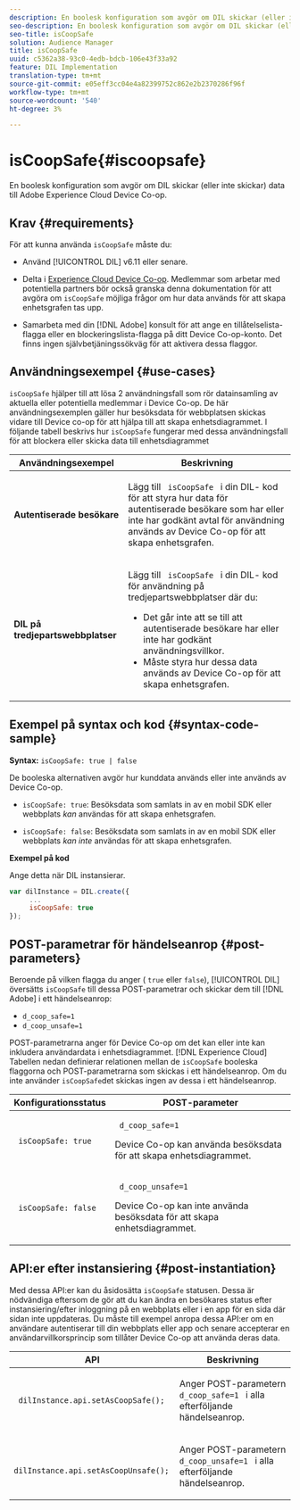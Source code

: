 ```yaml
---
description: En boolesk konfiguration som avgör om DIL skickar (eller inte skickar) data till Adobe Experience Cloud Device Co-op.
seo-description: En boolesk konfiguration som avgör om DIL skickar (eller inte skickar) data till Adobe Experience Cloud Device Co-op.
seo-title: isCoopSafe
solution: Audience Manager
title: isCoopSafe
uuid: c5362a38-93c0-4edb-bdcb-106e43f33a92
feature: DIL Implementation
translation-type: tm+mt
source-git-commit: e05eff3cc04e4a82399752c862e2b2370286f96f
workflow-type: tm+mt
source-wordcount: '540'
ht-degree: 3%

---
```



# isCoopSafe{#iscoopsafe}

En boolesk konfiguration som avgör om DIL skickar (eller inte skickar) data till Adobe Experience Cloud Device Co-op.

## Krav {#requirements}

För att kunna använda `isCoopSafe` måste du:

* Använd [!UICONTROL DIL] v6.11 eller senare.
* Delta i [Experience Cloud Device Co-op](https://docs.adobe.com/content/help/sv-SE/device-co-op/using/home.html). Medlemmar som arbetar med potentiella partners bör också granska denna dokumentation för att avgöra om `isCoopSafe` möjliga frågor om hur data används för att skapa enhetsgrafen tas upp.

* Samarbeta med din [!DNL Adobe] konsult för att ange en tillåtelselista-flagga eller en blockeringslista-flagga på ditt Device Co-op-konto. Det finns ingen självbetjäningssökväg för att aktivera dessa flaggor.

## Användningsexempel {#use-cases}

`isCoopSafe` hjälper till att lösa 2 användningsfall som rör datainsamling av aktuella eller potentiella medlemmar i Device Co-op. De här användningsexemplen gäller hur besöksdata för webbplatsen skickas vidare till Device co-op för att hjälpa till att skapa enhetsdiagrammet. I följande tabell beskrivs hur `isCoopSafe` fungerar med dessa användningsfall för att blockera eller skicka data till enhetsdiagrammet

<table id="table_A24C63D2A21F47EDBAC8FA5E7BE888D8"> 
 <thead> 
  <tr> 
   <th colname="col1" class="entry"> Användningsexempel </th> 
   <th colname="col2" class="entry"> Beskrivning </th> 
  </tr> 
 </thead>
 <tbody> 
  <tr> 
   <td colname="col1"> <p> <b>Autentiserade besökare</b> </p> </td> 
   <td colname="col2"> <p>Lägg till <code> isCoopSafe </code> i din <span class="wintitle"> DIL- </span> kod för att styra hur data för autentiserade besökare som har eller inte har godkänt avtal för användning används av Device Co-op för att skapa enhetsgrafen. </p> </td> 
  </tr> 
  <tr> 
   <td colname="col1"> <p> <b>DIL på tredjepartswebbplatser</b> </p> </td> 
   <td colname="col2"> <p>Lägg till <code> isCoopSafe </code> i din <span class="wintitle"> DIL- </span> kod för användning på tredjepartswebbplatser där du: </p> <p> 
     <ul id="ul_C27BB26510314834A2A7CD99D46DA4AC"> 
      <li id="li_4E6AE574F18646F09C0CF4553EEA1A9E">Det går inte att se till att autentiserade besökare har eller inte har godkänt användningsvillkor. </li> 
      <li id="li_26D0561BF32B4278B0A6B5082C17FED8">Måste styra hur dessa data används av Device Co-op för att skapa enhetsgrafen. </li> 
     </ul> </p> </td> 
  </tr> 
 </tbody> 
</table>

## Exempel på syntax och kod {#syntax-code-sample}

**Syntax:** `isCoopSafe: true | false`

De booleska alternativen avgör hur kunddata används eller inte används av Device Co-op.

* `isCoopSafe: true`: Besöksdata som samlats in av en mobil SDK eller webbplats *kan* användas för att skapa enhetsgrafen.

* `isCoopSafe: false`: Besöksdata som samlats in av en mobil SDK eller webbplats *kan inte* användas för att skapa enhetsgrafen.

**Exempel på kod**

Ange detta när DIL instansierar.

```js
var dilInstance = DIL.create({ 
     ... 
     isCoopSafe: true 
});
```

## POST-parametrar för händelseanrop {#post-parameters}

Beroende på vilken flagga du anger ( `true` eller `false`), [!UICONTROL DIL] översätts `isCoopSafe` till dessa POST-parametrar och skickar dem till [!DNL Adobe] i ett händelseanrop:

* `d_coop_safe=1`
* `d_coop_unsafe=1`

POST-parametrarna anger för Device Co-op om det kan eller inte kan inkludera användardata i enhetsdiagrammet. [!DNL Experience Cloud] Tabellen nedan definierar relationen mellan de `isCoopSafe` booleska flaggorna och POST-parametrarna som skickas i ett händelseanrop. Om du inte använder `isCoopSafe`det skickas ingen av dessa i ett händelseanrop.

<table id="table_0A544534CA904F4D9836A34B8C1EACBB"> 
 <thead> 
  <tr> 
   <th colname="col1" class="entry"> Konfigurationsstatus </th> 
   <th colname="col2" class="entry"> POST-parameter </th> 
  </tr> 
 </thead>
 <tbody> 
  <tr> 
   <td colname="col1"> <p> <code> isCoopSafe: true </code> </p> </td> 
   <td colname="col2"> <p> <code> d_coop_safe=1 </code> </p> <p>Device Co-op kan använda besöksdata för att skapa enhetsdiagrammet. </p> </td> 
  </tr> 
  <tr> 
   <td colname="col1"> <p> <code> isCoopSafe: false </code> </p> </td> 
   <td colname="col2"> <p> <code> d_coop_unsafe=1 </code> </p> <p>Device Co-op kan inte använda besöksdata för att skapa enhetsdiagrammet. </p> </td> 
  </tr> 
 </tbody> 
</table>

## API:er efter instansiering {#post-instantiation}

Med dessa API:er kan du åsidosätta `isCoopSafe` statusen. Dessa är nödvändiga eftersom de gör att du kan ändra en besökares status efter instansiering/efter inloggning på en webbplats eller i en app för en sida där sidan inte uppdateras. Du måste till exempel anropa dessa API:er om en användare autentiserar till din webbplats eller app och senare accepterar en användarvillkorsprincip som tillåter Device Co-op att använda deras data.

<table id="table_BAA96B1F82BE48C3A61A1AF1367BA45C"> 
 <thead> 
  <tr> 
   <th colname="col1" class="entry"> API </th> 
   <th colname="col2" class="entry"> Beskrivning </th> 
  </tr> 
 </thead>
 <tbody> 
  <tr> 
   <td colname="col1"> <p> <code> dilInstance.api.setAsCoopSafe(); </code> </p> </td> 
   <td colname="col2"> <p>Anger POST-parametern <code> d_coop_safe=1 </code> i alla efterföljande händelseanrop. </p> </td> 
  </tr> 
  <tr> 
   <td colname="col1"> <p> <code> dilInstance.api.setAsCoopUnsafe(); </code> </p> </td> 
   <td colname="col2"> <p>Anger POST-parametern <code> d_coop_unsafe=1 </code> i alla efterföljande händelseanrop. </p> </td> 
  </tr> 
 </tbody> 
</table>

<!-- 

Wiki page https://wiki.corp.adobe.com/x/RCfFTg

 -->

